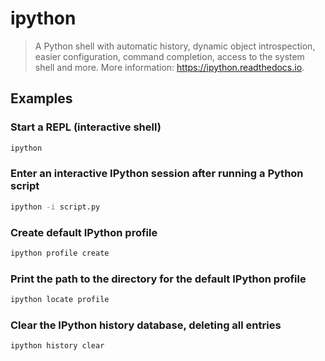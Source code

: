 # ipython

> A Python shell with automatic history, dynamic object introspection, easier configuration, command completion, access to the system shell and more. More information: <https://ipython.readthedocs.io>.

## Examples

### Start a REPL (interactive shell)

```bash
ipython
```

### Enter an interactive IPython session after running a Python script

```bash
ipython -i script.py
```

### Create default IPython profile

```bash
ipython profile create
```

### Print the path to the directory for the default IPython profile

```bash
ipython locate profile
```

### Clear the IPython history database, deleting all entries

```bash
ipython history clear
```
